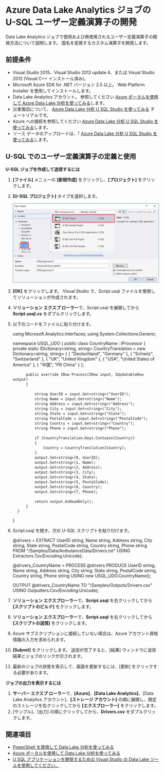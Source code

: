 <properties 
   pageTitle="Azure Data Lake Analytics ジョブの U-SQL ユーザー定義演算子の開発 | Azure" 
   description="Data Lake Analytics ジョブで使用および再使用されるユーザー定義演算子の開発方法について説明します。 " 
   services="data-lake-analytics" 
   documentationCenter="" 
   authors="mumian" 
   manager="paulettm" 
   editor="cgronlun"/>

<tags
   ms.service="data-lake-analytics"
   ms.devlang="na"
   ms.topic="article"
   ms.tgt_pltfrm="na"
   ms.workload="big-data" 
   ms.date="10/22/2015"
   ms.author="jgao"/>



# Azure Data Lake Analytics ジョブの U-SQL ユーザー定義演算子の開発

Data Lake Analytics ジョブで使用および再使用されるユーザー定義演算子の開発方法について説明します。 国名を変換するカスタム演算子を開発します。

## 前提条件

- Visual Studio 2015、Visual Studio 2013 update 4、または Visual Studio 2012 (Visual C++ インストール済み)。
- Microsoft Azure SDK for .NET バージョン 2.5 以上。 Web Platform Installer を使用してインストールします。
- Data Lake Analytics アカウント。 参照してください [Azure ポータルを使用して Azure Data Lake 分析を使ってみる](data-lake-analytics-get-started-portal.md)します。
- 災害復旧について、 [Azure Data Lake 分析 U SQL Studio を使ってみる](data-lake-analytics-u-sql-studio-get-started.md) チュートリアルです。
- Azure への接続を参照してください [Azure Data Lake 分析 U SQL Studio を使ってみる](data-lake-analytics-u-sql-studio-get-started.md#connect-to-azure)します。
- ソース データのアップロードは、「 [Azure Data Lake 分析 U SQL Studio を使ってみる](data-lake-analytics-u-sql-studio-get-started.md#upload-source-data-files)します。

## U-SQL でのユーザー定義演算子の定義と使用

**U-SQL ジョブを作成して送信するには**

1. **[ファイル]** メニューの **[新規作成]** をクリックし、**[プロジェクト]** をクリックします。
2. **[U-SQL プロジェクト]** タイプを選択します。

    ![新しい U-SQL Visual Studio プロジェクト](./media/data-lake-analytics-data-lake-tools-get-started/data-lake-analytics-data-lake-tools-new-project.png)

3. **[OK]** をクリックします。 Visual Studio で、Script.usql ファイルを使用してソリューションが作成されます。
4. **ソリューション エクスプ ローラー**で、Script.usql を展開してから **Script.usql.cs** をダブルクリックします。
5. 以下のコードをファイルに貼り付けます。

     using Microsoft.Analytics.Interfaces;
     using System.Collections.Generic;
    
     namespace USQL_UDO
     {
         public class CountryName : IProcessor
         {
             private static IDictionary<string, string> CountryTranslation = new Dictionary<string, string>
             {
                 {
                     "Deutschland", "Germany"
                 },
                 {
                     "Schwiiz", "Switzerland"
                 },
                 {
                     "UK", "United Kingdom"
                 },
                 {
                     "USA", "United States of America"
                 },
                 {
                     "中国", "PR China"
                 }
             };
    
             public override IRow Process(IRow input, IUpdatableRow output)
             {
    
                 string UserID = input.Get<string>("UserID");
                 string Name = input.Get<string>("Name");
                 string Address = input.Get<string>("Address");
                 string City = input.Get<string>("City");
                 string State = input.Get<string>("State");
                 string PostalCode = input.Get<string>("PostalCode");
                 string Country = input.Get<string>("Country");
                 string Phone = input.Get<string>("Phone");
    
                 if (CountryTranslation.Keys.Contains(Country))
                 {
                     Country = CountryTranslation[Country];
                 }
                 output.Set<string>(0, UserID);
                 output.Set<string>(1, Name);
                 output.Set<string>(2, Address);
                 output.Set<string>(3, City);
                 output.Set<string>(4, State);
                 output.Set<string>(5, PostalCode);
                 output.Set<string>(6, Country);
                 output.Set<string>(7, Phone);
    
                 return output.AsReadOnly();
             }
         }
     }

5. Script.usql を開き、次の U-SQL スクリプトを貼り付けます。

     @drivers =
         EXTRACT UserID      string,
                 Name        string,
                 Address     string,
                 City        string,
                 State       string,
                 PostalCode  string,
                 Country     string,
                 Phone       string
         FROM "/Samples/Data/AmbulanceData/Drivers.txt"
         USING Extractors.Tsv(Encoding.Unicode);
    
     @drivers_CountryName =
         PROCESS @drivers
         PRODUCE UserID string,
                 Name string,
                 Address string,
                 City string,
                 State string,
                 PostalCode string,
                 Country string,
                 Phone string
         USING new USQL_UDO.CountryName();    
    
     OUTPUT @drivers_CountryName
         TO "/Samples/Outputs/Drivers.csv"
         USING Outputters.Csv(Encoding.Unicode);

6. **ソリューション エクスプローラー**で、**Script.usql** を右クリックしてから **[スクリプトのビルド]** をクリックします。
6. **ソリューション エクスプローラー**で、**Script.usql** を右クリックしてから **[スクリプトの送信]** をクリックします。
7. Azure サブスクリプションに接続していない場合は、Azure アカウント資格情報の入力を求められます。
7. **[Submit]** をクリックします。 送信が完了すると、[結果] ウィンドウに送信結果とジョブのリンクが示されます。
8. 最新のジョブの状態を表示して、画面を更新するには、[更新] をクリックする必要があります。

**ジョブの出力を表示するには**

1. **サーバー エクスプ ローラー**で、**[Azure]**、**[Data Lake Analytics]**、[Data Lake Analytics アカウント]、**[ストレージ アカウント]** の順に展開し、既定のストレージを右クリックしてから **[エクスプローラー]** をクリックします。
2. [サンプル]、[出力] の順にクリックしてから、**Drivers.csv** をダブルクリックします。


## 関連項目

- [PowerShell を使用して Data Lake 分析を使ってみる](data-lake-analytics-get-started-powershell.md)
- [Azure ポータルを使用して Data Lake 分析を使ってみる](data-lake-analytics-get-started-portal.md)
- [U SQL アプリケーションを開発するための Visual Studio の Data Lake ツールを使用してください。](data-lake-analytics-data-lake-tools-get-started.md)




